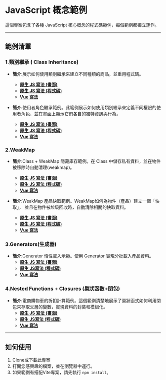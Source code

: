 # JavaScript 概念範例

這個專案包含了各種 JavaScript 核心概念的程式碼範例，每個範例都獨立運作。

---

## 範例清單

### 1.類別繼承 ( Class Inheritance)
- **簡介**:展示如何使用類別繼承來建立不同種類的商品，並重用程式碼。
  - [**原生 JS 寫法 (畫面)**](./src/classes/classInheritance/plain-js/index.html)
  - [**原生 JS 寫法 (程式碼)**](./src/classes/classInheritance/plain-js/product-inheritance.js)
  - [**Vue 寫法**](./src/classes/classInheritance/vue-js/src/components/productInheritance.vue) 

- **簡介**:使用者角色繼承範例。此範例展示如何使用類別繼承來定義不同權限的使用者角色，並在畫面上顯示它們各自的獨特資訊與行為。
  - [**原生 JS 寫法 (畫面)**](./src/classes/classInheritance-2/plain-js/index.html)
  - [**原生 JS 寫法 (程式碼)**](./src/classes/classInheritance-2/plain-js/userRoleInheritance.js)
  - [**Vue 寫法**](./src/classes/classInheritance-2/vue-js/src/components/userRoleInheritance.vue)

### 2.WeakMap
- **簡介**:Class + WeakMap 隱藏庫存範例。在 Class 中儲存私有資料，並在物件被移除時自動清理(weakmap)。 
  - [**原生 JS 寫法 (畫面)**](./src/weakmap/class-weakmap/plain-js/index.html)
  - [**原生 JS 寫法 (程式碼)**](./src/weakmap/class-weakmap/plain-js/class-weakmap.js)
  - [**Vue 寫法**](./src/weakmap/class-weakmap/vue-js/src/components/classWeakmap.vue) 

- **簡介**:WeakMap 產品快取範例。WeakMap如何為物件（產品）建立一個「快取」，
        並且在物件被垃圾回收時，自動清除相關的快取資料。
  - [**原生 JS 寫法 (畫面)**](./src/weakmap/product-cache/plain-js/index.html)
  - [**原生 JS 寫法 (程式碼)**](./src/weakmap/product-cache/plain-js/private-data.js)
  - [**Vue 寫法**](./src/weakmap/product-cache/vue-js/src/components/CacheDemo.vue) 

### 3.Generators(生成器)
- **簡介**:Generator 惰性載入示範。使用 Generator 實現分批載入產品資料。
  - [**原生 JS 寫法 (畫面)**](./src/generators/plain-js/index.html)
  - [**原生 JS寫法 (程式碼)**](./src/generators/plain-js/infinite-scroll-demo.js)
  - [**Vue 寫法**](./src/generators/vue-js/src/components/InfiniteScroll.vue)

### 4.Nested Functions + Closures (巢狀函數+閉包)
- **簡介**:電商購物車的折扣計算範例。這個範例清楚地展示了巢狀函式如何利用閉包來存取父層的變數，實現資料的封裝和模組化。
  - [**原生 JS 寫法 (畫面)**](./src/functions/nested-closure/plain-js/index.html)
  - [**原生 JS寫法 (程式碼)**](./src/functions/nested-closure/plain-js/script.js)
  - [**Vue 寫法**](./src/functions/nested-closure/vue-js/src/components/nestedClosure.vue)

---

## 如何使用
1. Clone或下載此專案
2. 打開您感興趣的檔案，並在瀏覽器中運行。
3. 如果範例有搭配Vite專案，請先執行 `npm install`。